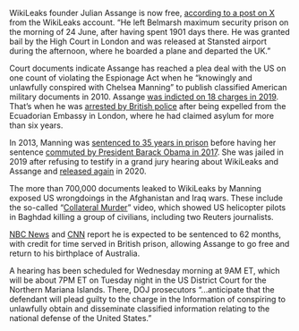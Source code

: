 WikiLeaks founder Julian Assange is now free, [according to a post on X](https://x.com/wikileaks/status/1805388007475732646) from the WikiLeaks account. “He left Belmarsh maximum security prison on the morning of 24 June, after having spent 1901 days there. He was granted bail by the High Court in London and was released at Stansted airport during the afternoon, where he boarded a plane and departed the UK.”

Court documents indicate Assange has reached a plea deal with the US on one count of violating the Espionage Act when he “knowingly and unlawfully conspired with Chelsea Manning” to publish classified American military documents in 2010. Assange [was indicted on 18 charges in 2019](/2019/4/11/18306327/julian-assange-wikileaks-cfaa-indictment-first-amendment-explainer). That’s when he was [arrested by British police](/2019/4/11/18305863/julian-assange-arrested-ecuadorian-embassy-asylum) after being expelled from the Ecuadorian Embassy in London, where he had claimed asylum for more than six years.

In 2013, Manning was [sentenced to 35 years in prison](/2013/8/21/4642816/bradley-manning-sentenced-wikileaks-case) before having her sentence [commuted by President Barack Obama in 2017](/2017/1/17/14239900/chelsea-manning-pardon-obama-wikileaks). She was jailed in 2019 after refusing to testify in a grand jury hearing about WikiLeaks and Assange and [released again](/2020/3/12/21177562/judge-chelsea-manning-released-jail-wikileaks-assange) in 2020.

The more than 700,000 documents leaked to WikiLeaks by Manning exposed US wrongdoings in the Afghanistan and Iraq wars. These include the so-called “[Collateral Murder](https://en.wikipedia.org/wiki/July_12,_2007,_Baghdad_airstrike)” video, which showed US helicopter pilots in Baghdad killing a group of civilians, including two Reuters journalists.

[NBC News](https://www.nbcnews.com/politics/justice-department/julian-assange-reached-plea-deal-us-allowing-go-free-rcna158695) and [CNN](https://www.cnn.com/2024/06/24/politics/julian-assange-plea-deal-biden-administration/index.html) report he is expected to be sentenced to 62 months, with credit for time served in British prison, allowing Assange to go free and return to his birthplace of Australia.

A hearing has been scheduled for Wednesday morning at 9AM ET, which will be about 7PM ET on Tuesday night in the US District Court for the Northern Mariana Islands. There, DOJ prosecutors “...anticipate that the defendant will plead guilty to the charge in the Information of conspiring to unlawfully obtain and disseminate classified information relating to the national defense of the United States.”
